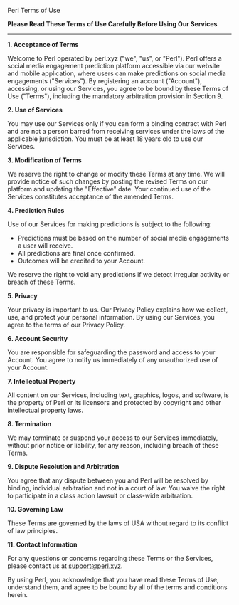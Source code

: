 Perl Terms of Use


**Please Read These Terms of Use Carefully Before Using Our Services**

---

**1. Acceptance of Terms**

Welcome to Perl operated by perl.xyz ("we", "us", or "Perl"). Perl offers a social media engagement prediction platform accessible via our website and mobile application, where users can make predictions on social media engagements ("Services"). By registering an account ("Account"), accessing, or using our Services, you agree to be bound by these Terms of Use ("Terms"), including the mandatory arbitration provision in Section 9.

**2. Use of Services**

You may use our Services only if you can form a binding contract with Perl and are not a person barred from receiving services under the laws of the applicable jurisdiction. You must be at least 18 years old to use our Services.

**3. Modification of Terms**

We reserve the right to change or modify these Terms at any time. We will provide notice of such changes by posting the revised Terms on our platform and updating the "Effective" date. Your continued use of the Services constitutes acceptance of the amended Terms.

**4. Prediction Rules**

Use of our Services for making predictions is subject to the following:

- Predictions must be based on the number of social media engagements a user will receive.
- All predictions are final once confirmed.
- Outcomes will be credited to your Account.

We reserve the right to void any predictions if we detect irregular activity or breach of these Terms.

**5. Privacy**

Your privacy is important to us. Our Privacy Policy explains how we collect, use, and protect your personal information. By using our Services, you agree to the terms of our Privacy Policy.

**6. Account Security**

You are responsible for safeguarding the password and access to your Account. You agree to notify us immediately of any unauthorized use of your Account.

**7. Intellectual Property**

All content on our Services, including text, graphics, logos, and software, is the property of Perl or its licensors and protected by copyright and other intellectual property laws.

**8. Termination**

We may terminate or suspend your access to our Services immediately, without prior notice or liability, for any reason, including breach of these Terms.

**9. Dispute Resolution and Arbitration**

You agree that any dispute between you and Perl will be resolved by binding, individual arbitration and not in a court of law. You waive the right to participate in a class action lawsuit or class-wide arbitration.

**10. Governing Law**

These Terms are governed by the laws of USA without regard to its conflict of law principles.

**11. Contact Information**

For any questions or concerns regarding these Terms or the Services, please contact us at support@perl.xyz.

By using Perl, you acknowledge that you have read these Terms of Use, understand them, and agree to be bound by all of the terms and conditions herein.
